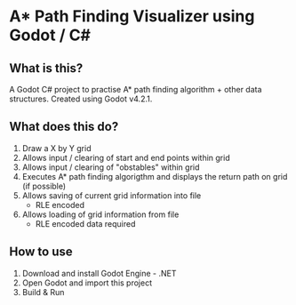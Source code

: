 # A* Path Finding Visualizer using Godot / C#
## What is this?
A Godot C# project to practise A* path finding algorithm + other data structures. Created using Godot v4.2.1.
## What does this do?
1) Draw a X by Y grid
2) Allows input / clearing of start and end points within grid
3) Allows input / clearing of "obstables" within grid
4) Executes A* path finding algorigthm and displays the return path on grid (if possible)
5) Allows saving of current grid information into file
   - RLE encoded
7) Allows loading of grid information from file
   - RLE encoded data required
## How to use
1) Download and install Godot Engine - .NET
2) Open Godot and import this project
3) Build & Run
